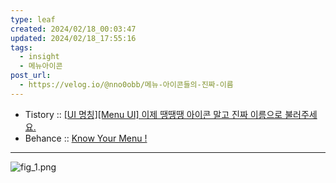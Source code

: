 ```yaml
---
type: leaf
created: 2024/02/18_00:03:47
updated: 2024/02/18_17:55:16
tags:
  - insight
  - 메뉴아이콘
post_url:
  - https://velog.io/@nno0obb/메뉴-아이콘들의-진짜-이름
---
```


- Tistory :: [[UI 명칭][Menu UI] 이제 땡땡땡 아이콘 말고 진짜 이름으로 불러주세요.](https://chaeyeon-chaeyeon.tistory.com/67)
- Behance :: [Know Your Menu !](https://www.behance.net/gallery/89736895/Know-Your-Menu-?tracking_source=search)

---

![fig_1.png](https://velog.velcdn.com/images/nno0obb/post/5441e03b-4ffb-4586-8287-202293652c2d/image.png)
